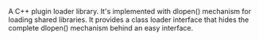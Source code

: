 A C++ plugin loader library. It's implemented with dlopen() mechanism for loading shared libraries. It provides a class loader interface that hides the complete dlopen() mechanism behind an easy interface.
